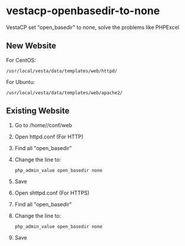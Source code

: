 # vestacp-openbasedir-to-none
VestaCP set "open_basedir" to none, solve the problems like PHPExcel


## New Website

For CentOS:
  ```
  /usr/local/vesta/data/templates/web/httpd/
  ```  
For Ubuntu:
  ```
  /usr/local/vesta/data/templates/web/apache2/
  ```  
## Existing Website

1. Go to /home/<username>/conf/web
1. Open httpd.conf (For HTTP)
1. Find all "open_basedir"
1. Change the line to:
   ```
   php_admin_value open_basedir none
   ```     
1. Save

1. Open shttpd.conf (For HTTPS)
1. Find all "open_basedir"
1. Change the line to:
   ```
   php_admin_value open_basedir none
   ```      
1. Save

